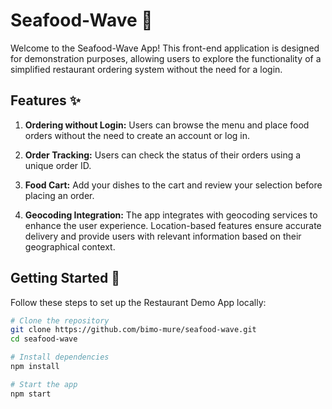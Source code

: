 # Seafood-Wave 🦀

Welcome to the Seafood-Wave App! This front-end application is designed for demonstration purposes, allowing users to explore the functionality of a simplified restaurant ordering system without the need for a login.

## Features ✨

1. **Ordering without Login:** Users can browse the menu and place food orders without the need to create an account or log in.

2. **Order Tracking:** Users can check the status of their orders using a unique order ID.

3. **Food Cart:** Add your dishes to the cart and review your selection before placing an order.

4. **Geocoding Integration:** The app integrates with geocoding services to enhance the user experience. Location-based features ensure accurate delivery and provide users with relevant information based on their geographical context.

## Getting Started 🌱

Follow these steps to set up the Restaurant Demo App locally:

```bash
# Clone the repository
git clone https://github.com/bimo-mure/seafood-wave.git
cd seafood-wave

# Install dependencies
npm install

# Start the app
npm start
```
